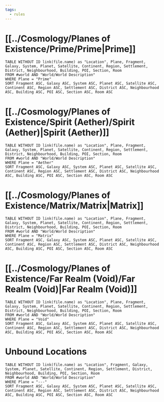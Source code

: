 ```yaml
---
tags:
  - rules
---
```

# [[../Cosmology/Planes of Existence/Prime/Prime|Prime]]
```dataview
TABLE WITHOUT ID link(file.name) as "Location", Plane, Fragment, Galaxy, System, Planet, Satellite, Continent, Region, Settlement, District, Neighbourhood, Building, POI, Section, Room
FROM #world AND "World/World Description"
WHERE Plane = "Prime"
SORT Fragment ASC, Galaxy ASC, System ASC, Planet ASC, Satellite ASC, Continent ASC, Region ASC, Settlement ASC, District ASC, Neighbourhood ASC, Building ASC, POI ASC, Section ASC, Room ASC
```


# [[../Cosmology/Planes of Existence/Spirit (Aether)/Spirit (Aether)|Spirit (Aether)]]
```dataview
TABLE WITHOUT ID link(file.name) as "Location", Plane, Fragment, Galaxy, System, Planet, Satellite, Continent, Region, Settlement, District, Neighbourhood, Building, POI, Section, Room
FROM #world AND "World/World Description"
WHERE Plane = "Aether"
SORT Fragment ASC, Galaxy ASC, System ASC, Planet ASC, Satellite ASC, Continent ASC, Region ASC, Settlement ASC, District ASC, Neighbourhood ASC, Building ASC, POI ASC, Section ASC, Room ASC
```


# [[../Cosmology/Planes of Existence/Matrix/Matrix|Matrix]]
```dataview
TABLE WITHOUT ID link(file.name) as "Location", Plane, Fragment, Galaxy, System, Planet, Satellite, Continent, Region, Settlement, District, Neighbourhood, Building, POI, Section, Room
FROM #world AND "World/World Description"
WHERE Plane = "Matrix"
SORT Fragment ASC, Galaxy ASC, System ASC, Planet ASC, Satellite ASC, Continent ASC, Region ASC, Settlement ASC, District ASC, Neighbourhood ASC, Building ASC, POI ASC, Section ASC, Room ASC
```


# [[../Cosmology/Planes of Existence/Far Realm (Void)/Far Realm (Void)|Far Realm (Void)]]
```dataview
TABLE WITHOUT ID link(file.name) as "Location", Plane, Fragment, Galaxy, System, Planet, Satellite, Continent, Region, Settlement, District, Neighbourhood, Building, POI, Section, Room
FROM #world AND "World/World Description"
WHERE Plane = "Void"
SORT Fragment ASC, Galaxy ASC, System ASC, Planet ASC, Satellite ASC, Continent ASC, Region ASC, Settlement ASC, District ASC, Neighbourhood ASC, Building ASC, POI ASC, Section ASC, Room ASC
```


# Unbound Locations
```dataview
TABLE WITHOUT ID link(file.name) as "Location", Fragment, Galaxy, System, Planet, Satellite, Continent, Region, Settlement, District, Neighbourhood, Building, POI, Section, Room
FROM #world AND "World/World Description"
WHERE Plane = "---"
SORT Fragment ASC, Galaxy ASC, System ASC, Planet ASC, Satellite ASC, Continent ASC, Region ASC, Settlement ASC, District ASC, Neighbourhood ASC, Building ASC, POI ASC, Section ASC, Room ASC
```


